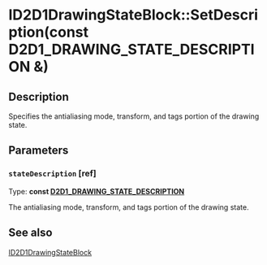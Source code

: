 # ID2D1DrawingStateBlock::SetDescription(const D2D1_DRAWING_STATE_DESCRIPTION &)

## Description

 Specifies the antialiasing mode, transform, and tags portion of the drawing state.

## Parameters

### `stateDescription` [ref]

Type: **const [D2D1_DRAWING_STATE_DESCRIPTION](https://learn.microsoft.com/windows/win32/api/d2d1/ns-d2d1-d2d1_drawing_state_description)**

The antialiasing mode, transform, and tags portion of the drawing state.

## See also

[ID2D1DrawingStateBlock](https://learn.microsoft.com/windows/win32/api/d2d1/nn-d2d1-id2d1drawingstateblock)